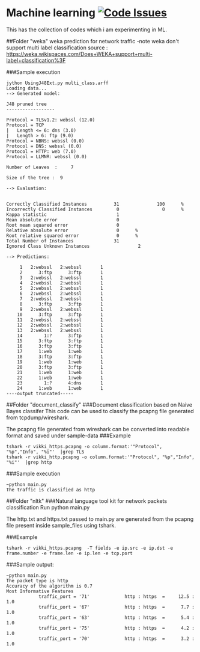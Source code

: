 # Machine learning  [![Code Issues](https://www.quantifiedcode.com/api/v1/project/707bc3ce642f434d82d7de8f8e77b1b1/badge.svg)](https://www.quantifiedcode.com/app/project/707bc3ce642f434d82d7de8f8e77b1b1)

This has the collection of codes which i am experimenting in ML.

##Folder "weka"
weka prediction for network traffic
-note weka don't support multi label classification source : https://weka.wikispaces.com/Does+WEKA+support+multi-label+classification%3F

###Sample execution
```
jython UsingJ48Ext.py multi_class.arff 
Loading data...
--> Generated model:

J48 pruned tree
------------------

Protocol = TLSv1.2: webssl (12.0)
Protocol = TCP
|   Length <= 6: dns (3.0)
|   Length > 6: ftp (9.0)
Protocol = NBNS: webssl (0.0)
Protocol = DNS: webssl (0.0)
Protocol = HTTP: web (7.0)
Protocol = LLMNR: webssl (0.0)

Number of Leaves  :     7

Size of the tree :  9

--> Evaluation:


Correctly Classified Instances          31              100      %
Incorrectly Classified Instances         0                0      %
Kappa statistic                          1     
Mean absolute error                      0     
Root mean squared error                  0     
Relative absolute error                  0      %
Root relative squared error              0      %
Total Number of Instances               31     
Ignored Class Unknown Instances                  2     

--> Predictions:

     1   2:webssl   2:webssl       1 
     2      3:ftp      3:ftp       1 
     3   2:webssl   2:webssl       1 
     4   2:webssl   2:webssl       1 
     5   2:webssl   2:webssl       1 
     6   2:webssl   2:webssl       1 
     7   2:webssl   2:webssl       1 
     8      3:ftp      3:ftp       1 
     9   2:webssl   2:webssl       1 
    10      3:ftp      3:ftp       1 
    11   2:webssl   2:webssl       1 
    12   2:webssl   2:webssl       1 
    13   2:webssl   2:webssl       1 
    14        1:?      3:ftp       1 
    15      3:ftp      3:ftp       1 
    16      3:ftp      3:ftp       1 
    17      1:web      1:web       1 
    18      3:ftp      3:ftp       1 
    19      1:web      1:web       1 
    20      3:ftp      3:ftp       1 
    21      1:web      1:web       1 
    22      1:web      1:web       1 
    23        1:?      4:dns       1 
    24      1:web      1:web       1 
----output truncated-----
```

##Folder "document_classify"
###Document classification based on Naive Bayes classifer
This code can be used to classify the pcapng file generated from tcpdump/wireshark.

The pcapng file generated from wireshark can be converted into readable format and saved under sample-data
###Example
```
tshark -r vikki_https.pcapng -o column.format:'"Protocol", "%p","Info", "%i"'  |grep TLS
tshark -r vikki_http.pcapng -o column.format:'"Protocol", "%p","Info", "%i"'  |grep http
```
###Sample execution
```
~python main.py 
The traffic is classified as http
```
##Folder "nltk"
###Natural language tool kit for network packets classification
Run python main.py

The http.txt and https.txt passed to main.py are generated from the pcapng file present inside sample_files using tshark.

###Example 
```
tshark -r vikki_https.pcapng  -T fields -e ip.src -e ip.dst -e frame.number -e frame.len -e ip.len -e tcp.port
```

###Sample output:
```
~python main.py 
The packet type is http
Accuracy of the algorithm is 0.7
Most Informative Features
            traffic_port = '71'             http : https  =     12.5 : 1.0
            traffic_port = '67'             http : https  =      7.7 : 1.0
            traffic_port = '63'             http : https  =      5.4 : 1.0
            traffic_port = '75'             http : https  =      4.2 : 1.0
            traffic_port = '70'             http : https  =      3.2 : 1.0

```


